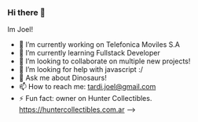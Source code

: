 ### Hi there 👋
Im Joel! 
- 🔭 I’m currently working on Telefonica Moviles S.A
- 🌱 I’m currently learning Fullstack Developer 
- 👯 I’m looking to collaborate on multiple new projects! 
- 🤔 I’m looking for help with javascript :/ 
- 💬 Ask me about Dinosaurs! 
- 📫 How to reach me: tardi.joel@gmail.com
- ⚡ Fun fact: owner on Hunter Collectibles. https://huntercollectibles.com.ar 
-->
